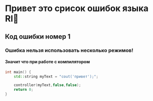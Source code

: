 # Привет это срисок ошибок языка Rl🧩

## Код ошибки номер 1
### Ошибка нельзя использовать несколько режимов!
#### Значит что при работе с компилятором 

``` cpp
int main() {
    std::string myText = "cout('привет');";

    controller(myText,false,false);
    return 0;
}
```
